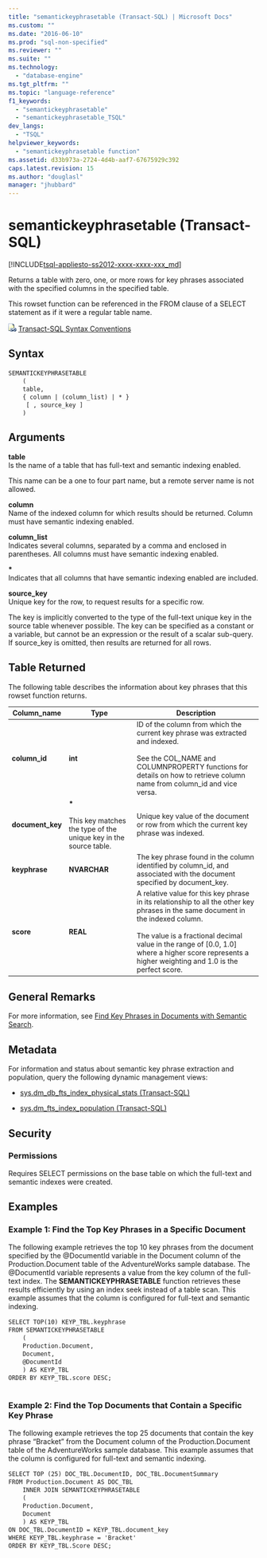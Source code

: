 ```yaml
---
title: "semantickeyphrasetable (Transact-SQL) | Microsoft Docs"
ms.custom: ""
ms.date: "2016-06-10"
ms.prod: "sql-non-specified"
ms.reviewer: ""
ms.suite: ""
ms.technology: 
  - "database-engine"
ms.tgt_pltfrm: ""
ms.topic: "language-reference"
f1_keywords: 
  - "semantickeyphrasetable"
  - "semantickeyphrasetable_TSQL"
dev_langs: 
  - "TSQL"
helpviewer_keywords: 
  - "semantickeyphrasetable function"
ms.assetid: d33b973a-2724-4d4b-aaf7-67675929c392
caps.latest.revision: 15
ms.author: "douglasl"
manager: "jhubbard"
---
```

# semantickeyphrasetable (Transact-SQL)
[!INCLUDE[tsql-appliesto-ss2012-xxxx-xxxx-xxx_md](../../integration-services/system/stored-procedures/includes/tsql-appliesto-ss2012-xxxx-xxxx-xxx-md.md)]

  Returns a table with zero, one, or more rows for key phrases associated with the specified columns in the specified table.  
  
 This rowset function can be referenced in the FROM clause of a SELECT statement as if it were a regular table name.  
  
 ![Topic link icon](../../database-engine/configure/windows/media/topic-link.gif "Topic link icon") [Transact-SQL Syntax Conventions](../Topic/Transact-SQL%20Syntax%20Conventions%20\(Transact-SQL\).md)  
  
## Syntax  
  
```tsql  
SEMANTICKEYPHRASETABLE  
    (  
    table,  
    { column | (column_list) | * }  
     [ , source_key ]  
    )  
```  
  
##  <a name="Arguments"></a> Arguments  
 **table**  
 Is the name of a table that has full-text and semantic indexing enabled.  
  
 This name can be a one to four part name, but a remote server name is not allowed.  
  
 **column**  
 Name of the indexed column for which results should be returned. Column must have semantic indexing enabled.  
  
 **column_list**  
 Indicates several columns, separated by a comma and enclosed in parentheses. All columns must have semantic indexing enabled.  
  
 **\***  
 Indicates that all columns that have semantic indexing enabled are included.  
  
 **source_key**  
 Unique key for the row, to request results for a specific row.  
  
 The key is implicitly converted to the type of the full-text unique key in the source table whenever possible. The key can be specified as a constant or a variable, but cannot be an expression or the result of a scalar sub-query. If source_key is omitted, then results are returned for all rows.  
  
## Table Returned  
 The following table describes the information about key phrases that this rowset function returns.  
  
|Column_name|Type|Description|  
|------------------|----------|-----------------|  
|**column_id**|**int**|ID of the column from which the current key phrase was extracted and indexed.<br /><br /> See the COL_NAME and COLUMNPROPERTY functions for details on how to retrieve column name from column_id and vice versa.|  
|**document_key**|**\***<br /><br /> This key matches the type of the unique key in the source table.|Unique key value of the document or row from which the current key phrase was indexed.|  
|**keyphrase**|**NVARCHAR**|The key phrase found in the column identified by column_id, and associated with the document specified by document_key.|  
|**score**|**REAL**|A relative value for this key phrase in its relationship to all the other key phrases in the same document in the indexed column.<br /><br /> The value is a fractional decimal value in the range of [0.0, 1.0] where a higher score represents a higher weighting and 1.0 is the perfect score.|  
  
## General Remarks  
 For more information, see [Find Key Phrases in Documents with Semantic Search](../../relational-databases/search/find-key-phrases-in-documents-with-semantic-search.md).  
  
## Metadata  
 For information and status about semantic key phrase extraction and population, query the following dynamic management views:  
  
-   [sys.dm_db_fts_index_physical_stats &#40;Transact-SQL&#41;](../../relational-databases/system-dynamic-management-views/sys.dm-db-fts-index-physical-stats-transact-sql.md)  
  
-   [sys.dm_fts_index_population &#40;Transact-SQL&#41;](../../relational-databases/system-dynamic-management-views/sys.dm-fts-index-population-transact-sql.md)  
  
## Security  
  
### Permissions  
 Requires SELECT permissions on the base table on which the full-text and semantic indexes were created.  
  
## Examples  
  
###  <a name="HowToTopPhrases"></a> Example 1: Find the Top Key Phrases in a Specific Document  
 The following example retrieves the top 10 key phrases from the document specified by the @DocumentId variable in the Document column of the Production.Document table of the AdventureWorks sample database. The @DocumentId variable represents a value from the key column of the full-text index. The **SEMANTICKEYPHRASETABLE** function retrieves these results efficiently by using an index seek instead of a table scan. This example assumes that the column is configured for full-text and semantic indexing.  
  
```tsql  
SELECT TOP(10) KEYP_TBL.keyphrase  
FROM SEMANTICKEYPHRASETABLE  
    (  
    Production.Document,  
    Document,  
    @DocumentId  
    ) AS KEYP_TBL  
ORDER BY KEYP_TBL.score DESC;  
  
```  
  
###  <a name="HowToTopDocuments"></a> Example 2: Find the Top Documents that Contain a Specific Key Phrase  
 The following example retrieves the top 25 documents that contain the key phrase “Bracket” from the Document column of the Production.Document table of the AdventureWorks sample database. This example assumes that the column is configured for full-text and semantic indexing.  
  
```tsql  
SELECT TOP (25) DOC_TBL.DocumentID, DOC_TBL.DocumentSummary  
FROM Production.Document AS DOC_TBL  
    INNER JOIN SEMANTICKEYPHRASETABLE  
    (  
    Production.Document,  
    Document  
    ) AS KEYP_TBL  
ON DOC_TBL.DocumentID = KEYP_TBL.document_key  
WHERE KEYP_TBL.keyphrase = 'Bracket'  
ORDER BY KEYP_TBL.Score DESC;  
  
```  
  
  
